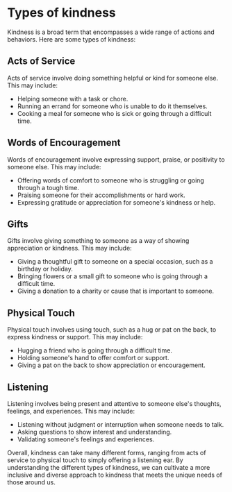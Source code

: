 # Types of kindness

Kindness is a broad term that encompasses a wide range of actions and behaviors. Here are some types of kindness:

Acts of Service
---------------

Acts of service involve doing something helpful or kind for someone else. This may include:

* Helping someone with a task or chore.
* Running an errand for someone who is unable to do it themselves.
* Cooking a meal for someone who is sick or going through a difficult time.

Words of Encouragement
----------------------

Words of encouragement involve expressing support, praise, or positivity to someone else. This may include:

* Offering words of comfort to someone who is struggling or going through a tough time.
* Praising someone for their accomplishments or hard work.
* Expressing gratitude or appreciation for someone's kindness or help.

Gifts
-----

Gifts involve giving something to someone as a way of showing appreciation or kindness. This may include:

* Giving a thoughtful gift to someone on a special occasion, such as a birthday or holiday.
* Bringing flowers or a small gift to someone who is going through a difficult time.
* Giving a donation to a charity or cause that is important to someone.

Physical Touch
--------------

Physical touch involves using touch, such as a hug or pat on the back, to express kindness or support. This may include:

* Hugging a friend who is going through a difficult time.
* Holding someone's hand to offer comfort or support.
* Giving a pat on the back to show appreciation or encouragement.

Listening
---------

Listening involves being present and attentive to someone else's thoughts, feelings, and experiences. This may include:

* Listening without judgment or interruption when someone needs to talk.
* Asking questions to show interest and understanding.
* Validating someone's feelings and experiences.

Overall, kindness can take many different forms, ranging from acts of service to physical touch to simply offering a listening ear. By understanding the different types of kindness, we can cultivate a more inclusive and diverse approach to kindness that meets the unique needs of those around us.
